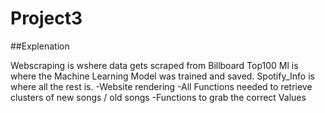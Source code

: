 # Project3

##Explenation

Webscraping  is wshere data gets scraped from Billboard Top100
Ml is where the Machine Learning Model was trained and saved.
Spotify_Info is where all the rest is.
  -Website rendering
  -All Functions needed to retrieve clusters of new songs / old songs
  -Functions to grab the correct Values
  
